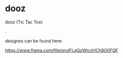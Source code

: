 # dooz
dooz (Tic Tac Toe)

.

designes can be found here: 

https://www.figma.com/file/qrujFLqQzWtczHCh8G0FQF